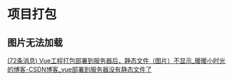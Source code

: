 # 项目打包

## 图片无法加载

[(72条消息) Vue工程打包部署到服务器后，静态文件（图片）不显示_暖暖小时光的博客-CSDN博客_vue部署到服务器没有静态文件了](https://blog.csdn.net/sinat_39648402/article/details/108614377)


